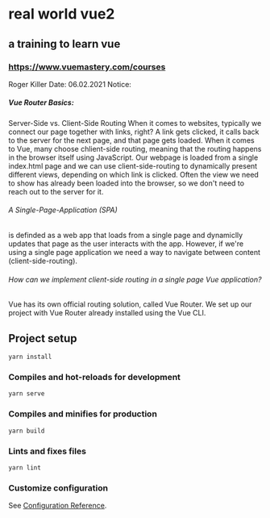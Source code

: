 # real world vue2
## a training to learn vue
### https://www.vuemastery.com/courses

Roger Killer
Date: 06.02.2021
Notice:

##### Vue Router Basics:
Server-Side vs. Client-Side Routing
When it comes to websites, typically we connect our page together with links, right?
A link gets clicked, it calls back to the server for the next page,
and that page gets loaded.
When it comes to Vue, many choose chlient-side routing, meaning that the
routing happens in the browser itself using JavaScript. Our webpage is loaded
from a single index.html page and we can use client-side-routing to 
dynamically present different views, depending on which link is clicked.
Often the view we need to show has already been loaded into the browser,
so we don't need to reach out to the server for it.

###### A Single-Page-Application (SPA)
is definded as a web app that loads
from a single page and dynamiclly updates that page as the user interacts
with the app. However, if we're using a single page application we need
a way to navigate between content (client-side-routing).

###### How can we implement client-side routing in a single page Vue application?
Vue has its own official routing solution, called Vue Router. We set up
our project with Vue Router already installed using the Vue CLI.







## Project setup
```
yarn install
```

### Compiles and hot-reloads for development
```
yarn serve
```

### Compiles and minifies for production
```
yarn build
```

### Lints and fixes files
```
yarn lint
```

### Customize configuration
See [Configuration Reference](https://cli.vuejs.org/config/).
